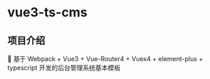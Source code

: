 # vue3-ts-cms

## 项目介绍
🎉 基于 Webpack + Vue3 + Vue-Router4 + Vuex4 + element-plus + typescript 开发的后台管理系统基本模板

